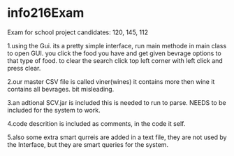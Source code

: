 # info216Exam
Exam for school project
candidates: 120, 145, 112

1.using the Gui. its a pretty simple interface, run main methode in main class to open GUI. you click the food you 
have and get given bevrage options to that type of food.
to clear the search click top left corner with left click and press clear.

2.our master CSV file is called viner(wines) it contains more then wine it contains all
bevrages. bit misleading.

3.an adtional SCV.jar is included  this is needed to run to parse. NEEDS to be included for the system to work.

4.code descrition is included as comments, in the code it self.

5.also some extra smart qurreis are added in a text file, they are not used by the Interface, but they are smart queries
for the system.
